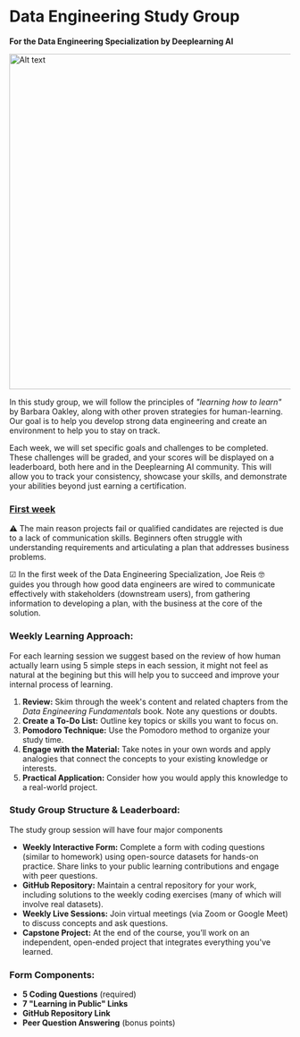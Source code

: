 # Data Engineering Study Group  
**For the Data Engineering Specialization by Deeplearning AI**

<img src="https://github.com/user-attachments/assets/0eef875c-5bd8-4cb8-a25a-c2e93f3c195a" alt="Alt text" style="width:800px;height:600px;">


In this study group, we will follow the principles of *"learning how to learn"* by Barbara Oakley, along with other proven strategies for human-learning. Our goal is to help you develop strong data engineering and create an environment to help you to stay on track.

Each week, we will set specific goals and challenges to be completed. These challenges will be graded, and your scores will be displayed on a leaderboard, both here and in the Deeplearning AI community. This will allow you to track your consistency, showcase your skills, and demonstrate your abilities beyond just earning a certification.

### [First week](Data-Engineering/Introduction-to-data-engineering/week1/)

⚠ The main reason projects fail or qualified candidates are rejected is due to a lack of communication skills. Beginners often struggle with understanding requirements and articulating a plan that addresses business problems.

☑ In the first week of the Data Engineering Specialization, Joe Reis 🤓 guides you through how good data engineers are wired to communicate effectively with stakeholders (downstream users), from gathering information to developing a plan, with the business at the core of the solution.

### Weekly Learning Approach:

For each learning session we suggest based on the review of how human actually learn using 5 simple steps in each session, it might not feel as natural at the begining but this will help you to succeed and improve your internal process of learning.

1. **Review:** Skim through the week's content and related chapters from the *Data Engineering Fundamentals* book. Note any questions or doubts.
2. **Create a To-Do List:** Outline key topics or skills you want to focus on.
3. **Pomodoro Technique:** Use the Pomodoro method to organize your study time.
4. **Engage with the Material:** Take notes in your own words and apply analogies that connect the concepts to your existing knowledge or interests.
5. **Practical Application:** Consider how you would apply this knowledge to a real-world project.

### Study Group Structure & Leaderboard:

The study group session will have four major components

- **Weekly Interactive Form:** Complete a form with coding questions (similar to homework) using open-source datasets for hands-on practice. Share links to your public learning contributions and engage with peer questions.
- **GitHub Repository:** Maintain a central repository for your work, including solutions to the weekly coding exercises (many of which will involve real datasets).
- **Weekly Live Sessions:** Join virtual meetings (via Zoom or Google Meet) to discuss concepts and ask questions.
- **Capstone Project:** At the end of the course, you’ll work on an independent, open-ended project that integrates everything you've learned.

### Form Components:

- **5 Coding Questions** (required)
- **7 "Learning in Public" Links**
- **GitHub Repository Link**
- **Peer Question Answering** (bonus points)

